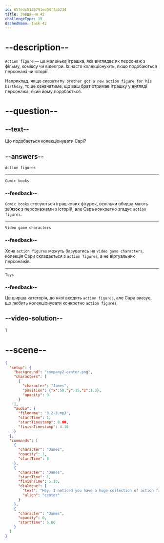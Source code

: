 ```yaml
---
id: 657edc5136791ed04ffab234
title: Завдання 42
challengeType: 19
dashedName: task-42
---
```


<!-- (Audio) James: Hey, I noticed you have a huge collection of action figures on that shelf behind you. -->

# --description--

`Action figure` — це маленька іграшка, яка виглядає як персонаж з фільму, коміксу чи відеогри. Їх часто колекціонують, якщо подобаються персонажі чи історії.

Наприклад, якщо сказати `My brother got a new action figure for his birthday`, то це означатиме, що ваш брат отримав іграшку у вигляді персонажа, який йому подобається.

# --question--

## --text--

Що подобається колекціонувати Сарі?

## --answers--

`Action figures`

---

`Comic books`

### --feedback--

`Comic books` стосуються іграшкових фігурок, оскільки обидва мають зв’язок з персонажами з історій, але Сара конкретно згадує `action figures`.

---

`Video game characters`

### --feedback--

Хоча `action figures` можуть базуватись на `video game characters`, колекція Сари складається з `action figures`, а не віртуальних персонажів.

---

`Toys`

### --feedback--

Це ширша категорія, до якої входять `action figures`, але Сара вказує, що любить колекціонувати конкретно `action figures`.

## --video-solution--

1

# --scene--

```json
{
  "setup": {
    "background": "company2-center.png",
    "characters": [
      {
        "character": "James",
        "position": {"x":50,"y":15,"z":1.2},
        "opacity": 0
      }
    ],
    "audio": {
      "filename": "3.2-3.mp3",
      "startTime": 1,
      "startTimestamp": 0.00,
      "finishTimestamp": 4.10
    }
  },
  "commands": [
    {
      "character": "James",
      "opacity": 1,
      "startTime": 0
    },
    {
      "character": "James",
      "startTime": 1,
      "finishTime": 5.10,
      "dialogue": {
        "text": "Hey, I noticed you have a huge collection of action figures on that shelf behind you.",
        "align": "center"
      }
    },
    {
      "character": "James",
      "opacity": 0,
      "startTime": 5.60
    }
  ]
}
```
